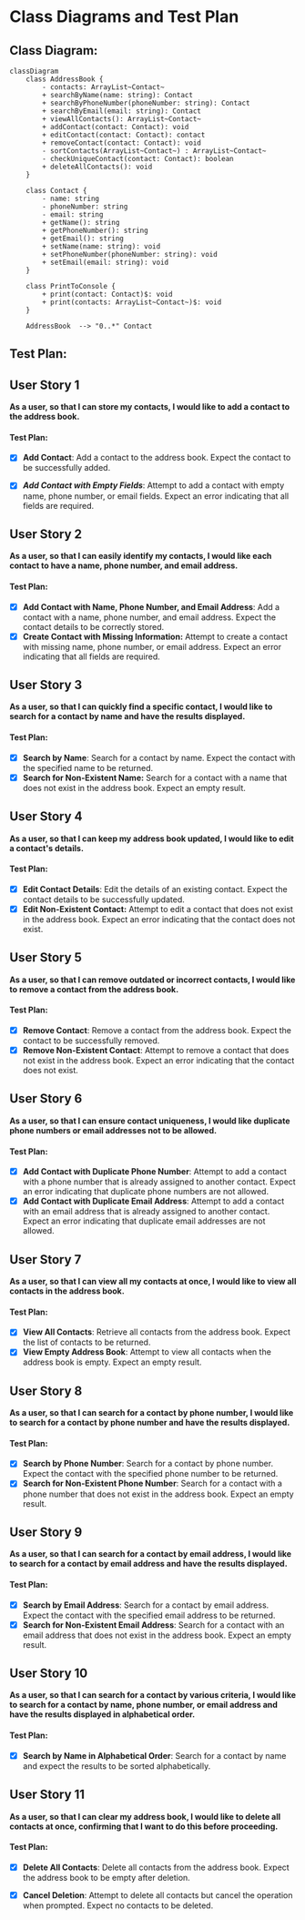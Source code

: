 # Class Diagrams and Test Plan

## Class Diagram:
```mermaid
classDiagram
    class AddressBook {
        - contacts: ArrayList~Contact~
        + searchByName(name: string): Contact
        + searchByPhoneNumber(phoneNumber: string): Contact
        + searchByEmail(email: string): Contact
        + viewAllContacts(): ArrayList~Contact~ 
        + addContact(contact: Contact): void
        + editContact(contact: Contact): contact
        + removeContact(contact: Contact): void
        - sortContacts(ArrayList~Contact~) : ArrayList~Contact~
        - checkUniqueContact(contact: Contact): boolean
        + deleteAllContacts(): void
    }
    
    class Contact {
        - name: string
        - phoneNumber: string
        - email: string
        + getName(): string
        + getPhoneNumber(): string
        + getEmail(): string
        + setName(name: string): void
        + setPhoneNumber(phoneNumber: string): void
        + setEmail(email: string): void
    }

    class PrintToConsole {
        + print(contact: Contact)$: void
        + print(contacts: ArrayList~Contact~)$: void
    }
    
    AddressBook  --> "0..*" Contact

```


## Test Plan:

## User Story 1
**As a user, so that I can store my contacts, I would like to add a contact to the address book.**

#### Test Plan:
- [x] **Add Contact**: Add a contact to the address book. Expect the contact to be successfully added.

- [x] ***Add Contact with Empty Fields***: Attempt to add a contact with empty name, phone number, or email fields. Expect an error indicating that all fields are required.

## User Story 2
**As a user, so that I can easily identify my contacts, I would like each contact to have a name, phone number, and email address.**

#### Test Plan:
- [x] **Add Contact with Name, Phone Number, and Email Address**: Add a contact with a name, phone number, and email address. Expect the contact details to be correctly stored.
- [x] **Create Contact with Missing Information:** Attempt to create a contact with missing name, phone number, or email address. Expect an error indicating that all fields are required.

## User Story 3
**As a user, so that I can quickly find a specific contact, I would like to search for a contact by name and have the results displayed.**

#### Test Plan:
- [x] **Search by Name**: Search for a contact by name. Expect the contact with the specified name to be returned.
- [X] **Search for Non-Existent Name:** Search for a contact with a name that does not exist in the address book. Expect an empty result.

## User Story 4
**As a user, so that I can keep my address book updated, I would like to edit a contact's details.**

#### Test Plan:
- [x] **Edit Contact Details**: Edit the details of an existing contact. Expect the contact details to be successfully updated.
- [x] **Edit Non-Existent Contact:** Attempt to edit a contact that does not exist in the address book. Expect an error indicating that the contact does not exist.

## User Story 5
**As a user, so that I can remove outdated or incorrect contacts, I would like to remove a contact from the address book.**

#### Test Plan:
- [x] **Remove Contact**: Remove a contact from the address book. Expect the contact to be successfully removed.
- [x] **Remove Non-Existent Contact**: Attempt to remove a contact that does not exist in the address book. Expect an error indicating that the contact does not exist.

## User Story 6
**As a user, so that I can ensure contact uniqueness, I would like duplicate phone numbers or email addresses not to be allowed.**

#### Test Plan:
- [x] **Add Contact with Duplicate Phone Number**: Attempt to add a contact with a phone number that is already assigned to another contact. Expect an error indicating that duplicate phone numbers are not allowed.
- [x] **Add Contact with Duplicate Email Address**: Attempt to add a contact with an email address that is already assigned to another contact. Expect an error indicating that duplicate email addresses are not allowed.

## User Story 7
**As a user, so that I can view all my contacts at once, I would like to view all contacts in the address book.**

#### Test Plan:
- [x] **View All Contacts**: Retrieve all contacts from the address book. Expect the list of contacts to be returned.
- [x] **View Empty Address Book**: Attempt to view all contacts when the address book is empty. Expect an empty result.

## User Story 8
**As a user, so that I can search for a contact by phone number, I would like to search for a contact by phone number and have the results displayed.**

#### Test Plan:
- [x] **Search by Phone Number**: Search for a contact by phone number. Expect the contact with the specified phone number to be returned.
- [x] **Search for Non-Existent Phone Number**: Search for a contact with a phone number that does not exist in the address book. Expect an empty result.

## User Story 9
**As a user, so that I can search for a contact by email address, I would like to search for a contact by email address and have the results displayed.**

#### Test Plan:
- [x] **Search by Email Address**: Search for a contact by email address. Expect the contact with the specified email address to be returned.
- [x] **Search for Non-Existent Email Address**: Search for a contact with an email address that does not exist in the address book. Expect an empty result.

## User Story 10
**As a user, so that I can search for a contact by various criteria, I would like to search for a contact by name, phone number, or email address and have the results displayed in alphabetical order.**

#### Test Plan:
- [x] **Search by Name in Alphabetical Order**: Search for a contact by name and expect the results to be sorted alphabetically.

## User Story 11
**As a user, so that I can clear my address book, I would like to delete all contacts at once, confirming that I want to do this before proceeding.**

#### Test Plan:
- [x] **Delete All Contacts**: Delete all contacts from the address book. Expect the address book to be empty after deletion.
- [x] **Cancel Deletion**: Attempt to delete all contacts but cancel the operation when prompted. Expect no contacts to be deleted.

